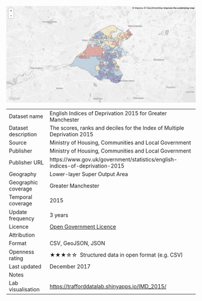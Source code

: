 [<img src="thumbnail.png">](IMD_2015_trafford.geojson)
</br>

<table>
<tr>
	<td>Dataset name</td>
	<td>English Indices of Deprivation 2015 for Greater Manchester</td>
</tr>
<tr>
	<td>Dataset description</td>
	<td>The scores, ranks and deciles for the Index of Multiple Deprivation 2015</td>
</tr>
<tr>
	<td>Source</td>
	<td>Ministry of Housing, Communities and Local Government</td>
</tr>
<tr>
	<td>Publisher</td>
	<td>Ministry of Housing, Communities and Local Government</td>
</tr>
<tr>
	<td>Publisher URL</td>
	<td><a href="https://www.gov.uk/government/statistics/english-indices-of-deprivation-2015"></a>https://www.gov.uk/government/statistics/english-indices-of-deprivation-2015</td>
</tr>
<tr>
	<td>Geography</td>
	<td>Lower-layer Super Output Area</td>
</tr>
<tr>
	<td>Geographic coverage</td>
	<td>Greater Manchester</td>
</tr>
<tr>
	<td>Temporal coverage</td>
	<td>2015</td>
</tr>
<tr>
	<td>Update frequency</td>
	<td>3 years</td>
</tr>
<tr>
	<td>Licence</td>
	<td><a href="http://www.nationalarchives.gov.uk/doc/open-government-licence/version/3/">Open Government Licence</a></td>
</tr>
<tr>
	<td>Attribution</td>
	<td></td>
</tr>
<tr>
	<td>Format</td>
	<td>CSV, GeoJSON, JSON</td>
</tr>
<tr>
	<td>Openness rating</td>
	<td>&#9733&#9733&#9733&#9734&#9734&nbsp; Structured data in open format (e.g. CSV)</td>
</tr>
<tr>
	<td>Last updated</td>
	<td>December 2017</td>
</tr>
<tr>
	<td>Notes</td>
	<td></td>
</tr>
<tr>
	<td>Lab visualisation</td>
	<td><a href="https://trafforddatalab.shinyapps.io/IMD_2015/">https://trafforddatalab.shinyapps.io/IMD_2015/</a></td>
</tr>
</table>
